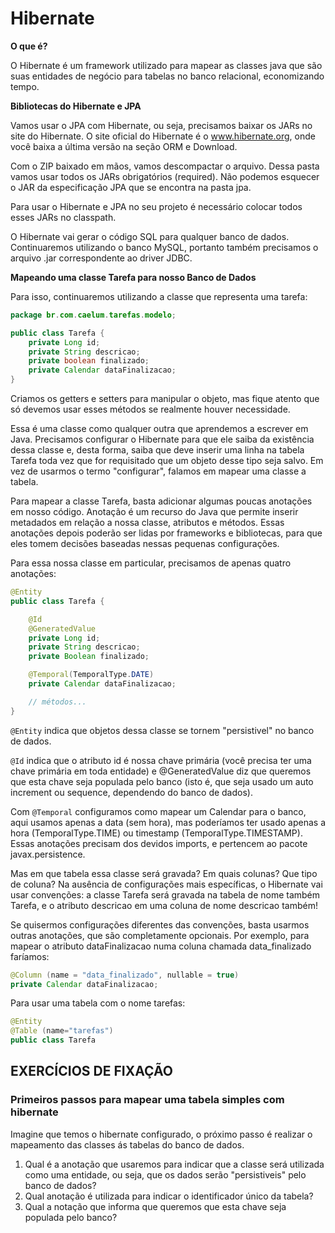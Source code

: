 
# Hibernate

**O que é?**

O Hibernate é um framework utilizado para mapear as classes java que são suas entidades de negócio para tabelas no banco relacional, economizando tempo.

**Bibliotecas do Hibernate e JPA**

Vamos usar o JPA com Hibernate, ou seja, precisamos baixar os JARs no site do Hibernate. O site oficial do Hibernate é o www.hibernate.org, onde você baixa a última versão na seção ORM e Download.

Com o ZIP baixado em mãos, vamos descompactar o arquivo. Dessa pasta vamos usar todos os JARs obrigatórios \(required\). Não podemos esquecer o JAR da especificação JPA que se encontra na pasta jpa.

Para usar o Hibernate e JPA no seu projeto é necessário colocar todos esses JARs no classpath.

O Hibernate vai gerar o código SQL para qualquer banco de dados. Continuaremos utilizando o banco MySQL, portanto também precisamos o arquivo .jar correspondente ao driver JDBC.

**Mapeando uma classe Tarefa para nosso Banco de Dados**

Para isso, continuaremos utilizando a classe que representa uma tarefa:

```java
package br.com.caelum.tarefas.modelo;

public class Tarefa {
    private Long id;
    private String descricao;
    private boolean finalizado;
    private Calendar dataFinalizacao;
}
```

Criamos os getters e setters para manipular o objeto, mas fique atento que só devemos usar esses métodos se realmente houver necessidade.

Essa é uma classe como qualquer outra que aprendemos a escrever em Java. Precisamos configurar o Hibernate para que ele saiba da existência dessa classe e, desta forma, saiba que deve inserir uma linha na tabela Tarefa toda vez que for requisitado que um objeto desse tipo seja salvo. Em vez de usarmos o termo "configurar", falamos em mapear uma classe a tabela.

Para mapear a classe Tarefa, basta adicionar algumas poucas anotações em nosso código. Anotação é um recurso do Java que permite inserir metadados em relação a nossa classe, atributos e métodos. Essas anotações depois poderão ser lidas por frameworks e bibliotecas, para que eles tomem decisões baseadas nessas pequenas configurações.

Para essa nossa classe em particular, precisamos de apenas quatro anotações:

```java
@Entity
public class Tarefa {

    @Id
    @GeneratedValue
    private Long id;
    private String descricao;
    private Boolean finalizado;

    @Temporal(TemporalType.DATE)
    private Calendar dataFinalizacao;

    // métodos...
}
```

`@Entity` indica que objetos dessa classe se tornem "persistivel" no banco de dados.

`@Id` indica que o atributo id é nossa chave primária \(você precisa ter uma chave primária em toda entidade\) e @GeneratedValue diz que queremos que esta chave seja populada pelo banco \(isto é, que seja usado um auto increment ou sequence, dependendo do banco de dados\).

Com `@Temporal` configuramos como mapear um Calendar para o banco, aqui usamos apenas a data \(sem hora\), mas poderíamos ter usado apenas a hora \(TemporalType.TIME\) ou timestamp \(TemporalType.TIMESTAMP\). Essas anotações precisam dos devidos imports, e pertencem ao pacote javax.persistence.

Mas em que tabela essa classe será gravada? Em quais colunas? Que tipo de coluna? Na ausência de configurações mais específicas, o Hibernate vai usar convenções: a classe Tarefa será gravada na tabela de nome também Tarefa, e o atributo descricao em uma coluna de nome descricao também!

Se quisermos configurações diferentes das convenções, basta usarmos outras anotações, que são completamente opcionais. Por exemplo, para mapear o atributo dataFinalizacao numa coluna chamada data\_finalizado faríamos:

```java
@Column (name = "data_finalizado", nullable = true)
private Calendar dataFinalizacao;
```

Para usar uma tabela com o nome tarefas:

```java
@Entity 
@Table (name="tarefas")
public class Tarefa
```

## EXERCÍCIOS DE FIXAÇÃO

### Primeiros passos para mapear uma tabela simples com hibernate

Imagine que temos o hibernate configurado, o próximo passo é realizar o mapeamento das classes ás tabelas do banco de dados.

1. Qual é a anotação que usaremos para indicar que a classe será utilizada como uma entidade, ou seja, que os dados serão "persistiveis" pelo banco de dados?
2. Qual anotação é utilizada para indicar o identificador único da tabela?
3. Qual a notação que informa que queremos que esta chave seja populada pelo banco?

